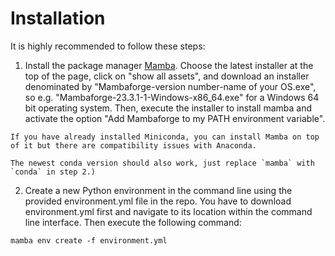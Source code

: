# Installation
It is highly recommended to follow these steps:
1. Install the package manager [Mamba](https://github.com/conda-forge/miniforge/releases).
Choose the latest installer at the top of the page, click on "show all assets", and download an installer denominated by "Mambaforge-version number-name of your OS.exe", so e.g. "Mambaforge-23.3.1-1-Windows-x86_64.exe" for a Windows 64 bit operating system. Then, execute the installer to install mamba and activate the option "Add Mambaforge to my PATH environment variable".

```{caution}
If you have already installed Miniconda, you can install Mamba on top of it but there are compatibility issues with Anaconda.
```

```{note}
The newest conda version should also work, just replace `mamba` with `conda` in step 2.)
```

2. Create a new Python environment in the command line using the provided environment.yml file in the repo. You have to download environment.yml first and navigate to its location within the command line interface. Then execute the following command:
```
mamba env create -f environment.yml
```
